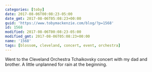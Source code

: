 ```yaml
---
categories: [toby]
date: 2017-08-06T00:08:23-05:00
date_gmt: 2017-08-06T05:08:23+00:00
guid: 'https://www.tobymackenzie.com/blog/?p=1568'
id: 1568
modified: 2017-08-06T00:08:23-05:00
modified_gmt: 2017-08-06T05:08:23+00:00
name: '1568'
tags: [blossom, cleveland, concert, event, orchestra]
---
```


Went to the Cleveland Orchestra Tchaikovsky concert with my dad and brother.  A little unplanned for rain at the beginning.
